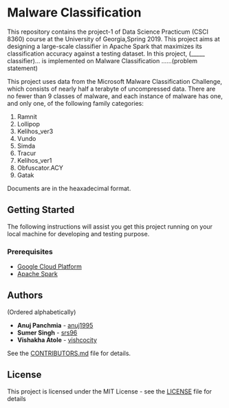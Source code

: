 # Malware Classification

This repository contains the project-1 of Data Science Practicum (CSCI 8360) course at the University of Georgia,Spring 2019. This project aims at designing a large-scale classifier in Apache Spark that maximizes its classification accuracy against a testing dataset. In this project, (_____ classifier)... is implemented on Malware Classification ......(problem statement)

This project uses data from the Microsoft Malware Classification Challenge, which consists of nearly half a terabyte of uncompressed data. There are no fewer than 9 classes of malware, and each instance of malware has one, and only one, of the following family categories:
  1. Ramnit
  2. Lollipop
  3. Kelihos_ver3 
  4. Vundo
  5. Simda
  6. Tracur
  7. Kelihos_ver1
  8. Obfuscator.ACY 
  9. Gatak
  
Documents are in the heaxadecimal format.  

## Getting Started 

The following instructions will assist you get this project running on your local machine for developing and testing purpose.

### Prerequisites
- [Google Cloud Platform](https://cloud.google.com/)
- [Apache Spark](http://spark.apache.org/)


## Authors
(Ordered alphabetically)

- **Anuj Panchmia** - [anuj1995](https://github.com/anuj1995)
- **Sumer Singh** - [srs96](https://github.com/srs96)
- **Vishakha Atole** - [vishcocity](https://github.com/vishcocity)

See the [CONTRIBUTORS.md](https://github.com/dsp-uga/team-dragora-p1/blob/master/CONTRIBUTORS.md) file for details.

## License

This project is licensed under the MIT License - see the [LICENSE](https://github.com/dsp-uga/team-dragora-p1/blob/master/LICENSE) file for details
